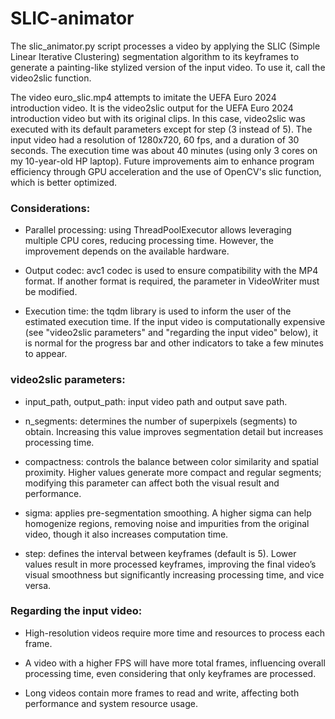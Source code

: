 # SLIC-animator

The slic_animator.py script processes a video by applying the SLIC (Simple Linear Iterative Clustering) segmentation algorithm to its keyframes to generate a painting-like stylized version of the input video. To use it, call the video2slic function.

The video euro_slic.mp4 attempts to imitate the UEFA Euro 2024 introduction video. It is the video2slic output for the UEFA Euro 2024 introduction video but with its original clips. In this case, video2slic was executed with its default parameters except for step (3 instead of 5). The input video had a resolution of 1280x720, 60 fps, and a duration of 30 seconds. The execution time was about 40 minutes (using only 3 cores on my 10-year-old HP laptop). Future improvements aim to enhance program efficiency through GPU acceleration and the use of OpenCV's slic function, which is better optimized.

### Considerations:

- Parallel processing: using ThreadPoolExecutor allows leveraging multiple CPU cores, reducing processing time. However, the improvement depends on the available hardware.

- Output codec: avc1 codec is used to ensure compatibility with the MP4 format. If another format is required, the parameter in VideoWriter must be modified.

- Execution time: the tqdm library is used to inform the user of the estimated execution time. If the input video is computationally expensive (see "video2slic parameters" and "regarding the input video" below), it is normal for the progress bar and other indicators to take a few minutes to appear.

### video2slic parameters:

- input_path, output_path: input video path and output save path.

- n_segments: determines the number of superpixels (segments) to obtain. Increasing this value improves segmentation detail but increases processing time.

- compactness: controls the balance between color similarity and spatial proximity. Higher values generate more compact and regular segments; modifying this parameter can affect both the visual result and performance.

- sigma: applies pre-segmentation smoothing. A higher sigma can help homogenize regions, removing noise and impurities from the original video, though it also increases computation time.

- step: defines the interval between keyframes (default is 5). Lower values result in more processed keyframes, improving the final video’s visual smoothness but significantly increasing processing time, and vice versa.

### Regarding the input video:

- High-resolution videos require more time and resources to process each frame.

- A video with a higher FPS will have more total frames, influencing overall processing time, even considering that only keyframes are processed.

- Long videos contain more frames to read and write, affecting both performance and system resource usage.
